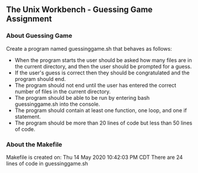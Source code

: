 ## The Unix Workbench - Guessing Game Assignment
### About Guessing Game
Create a program named guessinggame.sh that behaves as follows:
- When the program starts the user should be asked how many files are in the current directory, and then the user should be prompted for a guess.
- If the user's guess is correct then they should be congratulated and the program should end.
- The program should not end until the user has entered the correct number of files in the current directory.
- The program should be able to be run by entering bash guessinggame.sh into the console.
- The program should contain at least one function, one loop, and one if statement.
- The program should be more than 20 lines of code but less than 50 lines of code.
  

### About the Makefile
Makefile is created on:  Thu 14 May 2020 10:42:03 PM CDT
There are 24 lines of code in guessinggame.sh
  

